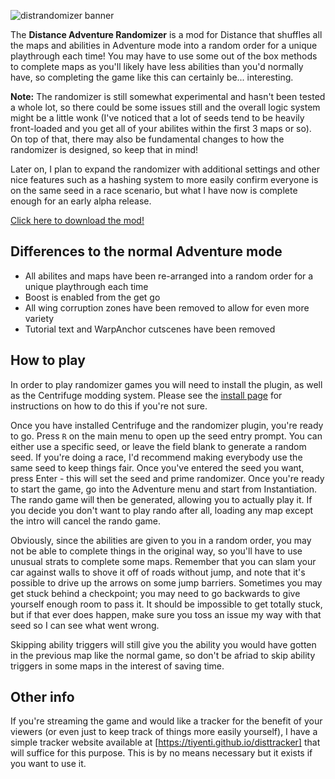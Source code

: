 ---
---
![distrandomizer banner](https://i.imgur.com/TGycDXV.png)

The **Distance Adventure Randomizer** is a mod for Distance that shuffles all the maps and abilities in Adventure mode
into a random order for a unique playthrough each time! You may have to use some out of the box methods to complete maps
as you'll likely have less abilities than you'd normally have, so completing the game like this can certainly be... interesting.

**Note:** The randomizer is still somewhat experimental and hasn't been tested a whole lot, so there could be some issues still
and the overall logic system might be a little wonk (I've noticed that a lot of seeds tend to be heavily front-loaded and you get
all of your abilites within the first 3 maps or so). On top of that, there may also be fundamental changes to how the randomizer
is designed, so keep that in mind!

Later on, I plan to expand the randomizer with additional settings and other nice features such as a hashing system to more easily
confirm everyone is on the same seed in a race scenario, but what I have now is complete enough for an early alpha release.

[Click here to download the mod!](https://github.com/tiyenti/distrandomizer/releases)

## Differences to the normal Adventure mode

* All abilites and maps have been re-arranged into a random order for a unique playthrough each time
* Boost is enabled from the get go
* All wing corruption zones have been removed to allow for even more variety
* Tutorial text and WarpAnchor cutscenes have been removed

## How to play
In order to play randomizer games you will need to install the plugin, as well as the Centrifuge modding system. Please see the [install page](install) for instructions on how to do this if you're not sure.

Once you have installed Centrifuge and the randomizer plugin, you're ready to go. Press `R` on the main menu to open up the seed entry prompt. You can either use a specific seed, or leave the field blank to generate a random seed. If you're doing a race, I'd recommend making everybody use the same seed to keep things fair. Once you've entered the seed you want, press Enter - this will set the seed and prime randomizer. Once you're ready to start the game, go into the Adventure menu and start from Instantiation. The rando game will then be generated, allowing you to actually play it. If you decide you don't want to play rando after all, loading any map except the intro will cancel the rando game.

Obviously, since the abilities are given to you in a random order, you may not be able to complete things in the original way, so you'll have to use unusual strats to complete some maps. Remember that you can slam your car against walls to shove it off of roads without jump, and note that it's possible to drive up the arrows on some jump barriers. Sometimes you may get stuck behind a checkpoint; you may need to go backwards to give yourself enough room to pass it. It should be impossible to get totally stuck, but if that ever does happen, make sure you toss an issue my way with that seed so I can see what went wrong.

Skipping ability triggers will still give you the ability you would have gotten in the previous map like the normal game, so don't be afriad to skip ability triggers in some maps in the interest of saving time.

## Other info
If you're streaming the game and would like a tracker for the benefit of your viewers (or even just to keep track of things more easily yourself), I have a simple tracker website available at
[https://tiyenti.github.io/disttracker] that will suffice for this purpose. This is by no means necessary but it exists if you want to use it.